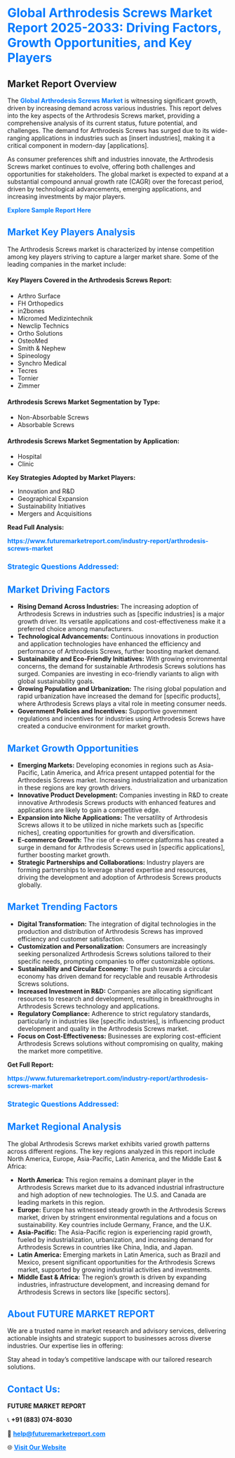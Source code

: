 <h1 style="color: #007BFF;">Global Arthrodesis Screws Market Report 2025-2033: Driving Factors, Growth Opportunities, and Key Players</h1>

<section id="overview">
<h2>Market Report Overview</h2>
<p>The <a href="https://www.futuremarketreport.com/industry-report/arthrodesis-screws-market" style="color: #007BFF; text-decoration: none;"><strong>Global Arthrodesis Screws Market</strong></a> is witnessing significant growth, driven by increasing demand across various industries. This report delves into the key aspects of the Arthrodesis Screws market, providing a comprehensive analysis of its current status, future potential, and challenges. The demand for Arthrodesis Screws has surged due to its wide-ranging applications in industries such as [insert industries], making it a critical component in modern-day [applications].</p>
<p>As consumer preferences shift and industries innovate, the Arthrodesis Screws market continues to evolve, offering both challenges and opportunities for stakeholders. The global market is expected to expand at a substantial compound annual growth rate (CAGR) over the forecast period, driven by technological advancements, emerging applications, and increasing investments by major players.</p>
</section>

<section id="overview">
<p><a href="https://www.futuremarketreport.com/request-sample/reportId=55765" style="color: #007BFF; text-decoration: none;"><strong>Explore Sample Report Here</strong></a></p>
</section>

<section id="key-players">
<h2 style="color: #007BFF;">Market Key Players Analysis</h2>
<p>The Arthrodesis Screws market is characterized by intense competition among key players striving to capture a larger market share. Some of the leading companies in the market include:</p>
<h4>Key Players Covered in the Arthrodesis Screws Report:</h4>
<ul><li>Arthro Surface</li><li>FH Orthopedics</li><li>in2bones</li><li>Micromed Medizintechnik</li><li>Newclip Technics</li><li>Ortho Solutions</li><li>OsteoMed</li><li>Smith &amp; Nephew</li><li>Spineology</li><li>Synchro Medical</li><li>Tecres</li><li>Tornier</li><li>Zimmer</li></ul>
<h4>Arthrodesis Screws Market Segmentation by Type:</h4>
<ul><li>Non-Absorbable Screws</li><li>Absorbable Screws</li></ul>

<h4>Arthrodesis Screws Market Segmentation by Application:</h4>
<ul><li>Hospital</li><li>Clinic</li></ul>
<p><strong>Key Strategies Adopted by Market Players:</strong></p>
<ul>
<li>Innovation and R&D</li>
<li>Geographical Expansion</li>
<li>Sustainability Initiatives</li>
<li>Mergers and Acquisitions</li>
</ul>
</section>

<section>
<p><strong>Read Full Analysis: </strong></p><a href="https://www.futuremarketreport.com/industry-report/arthrodesis-screws-market" style="color: #007BFF; text-decoration: none;"><strong>https://www.futuremarketreport.com/industry-report/arthrodesis-screws-market</strong></a>
<h3 style="color: #007BFF;">Strategic Questions Addressed:</h3>
</section>

<section id="driving-factors">
<h2 style="color: #007BFF;">Market Driving Factors</h2>
<ul>
<li><strong>Rising Demand Across Industries:</strong> The increasing adoption of Arthrodesis Screws in industries such as [specific industries] is a major growth driver. Its versatile applications and cost-effectiveness make it a preferred choice among manufacturers.</li>
<li><strong>Technological Advancements:</strong> Continuous innovations in production and application technologies have enhanced the efficiency and performance of Arthrodesis Screws, further boosting market demand.</li>
<li><strong>Sustainability and Eco-Friendly Initiatives:</strong> With growing environmental concerns, the demand for sustainable Arthrodesis Screws solutions has surged. Companies are investing in eco-friendly variants to align with global sustainability goals.</li>
<li><strong>Growing Population and Urbanization:</strong> The rising global population and rapid urbanization have increased the demand for [specific products], where Arthrodesis Screws plays a vital role in meeting consumer needs.</li>
<li><strong>Government Policies and Incentives:</strong> Supportive government regulations and incentives for industries using Arthrodesis Screws have created a conducive environment for market growth.</li>
</ul>
</section>

<section id="growth-opportunities">
<h2 style="color: #007BFF;">Market Growth Opportunities</h2>
<ul>
<li><strong>Emerging Markets:</strong> Developing economies in regions such as Asia-Pacific, Latin America, and Africa present untapped potential for the Arthrodesis Screws market. Increasing industrialization and urbanization in these regions are key growth drivers.</li>
<li><strong>Innovative Product Development:</strong> Companies investing in R&D to create innovative Arthrodesis Screws products with enhanced features and applications are likely to gain a competitive edge.</li>
<li><strong>Expansion into Niche Applications:</strong> The versatility of Arthrodesis Screws allows it to be utilized in niche markets such as [specific niches], creating opportunities for growth and diversification.</li>
<li><strong>E-commerce Growth:</strong> The rise of e-commerce platforms has created a surge in demand for Arthrodesis Screws used in [specific applications], further boosting market growth.</li>
<li><strong>Strategic Partnerships and Collaborations:</strong> Industry players are forming partnerships to leverage shared expertise and resources, driving the development and adoption of Arthrodesis Screws products globally.</li>
</ul>
</section>

<section id="trending-factors">
<h2 style="color: #007BFF;">Market Trending Factors</h2>
<ul>
<li><strong>Digital Transformation:</strong> The integration of digital technologies in the production and distribution of Arthrodesis Screws has improved efficiency and customer satisfaction.</li>
<li><strong>Customization and Personalization:</strong> Consumers are increasingly seeking personalized Arthrodesis Screws solutions tailored to their specific needs, prompting companies to offer customizable options.</li>
<li><strong>Sustainability and Circular Economy:</strong> The push towards a circular economy has driven demand for recyclable and reusable Arthrodesis Screws solutions.</li>
<li><strong>Increased Investment in R&D:</strong> Companies are allocating significant resources to research and development, resulting in breakthroughs in Arthrodesis Screws technology and applications.</li>
<li><strong>Regulatory Compliance:</strong> Adherence to strict regulatory standards, particularly in industries like [specific industries], is influencing product development and quality in the Arthrodesis Screws market.</li>
<li><strong>Focus on Cost-Effectiveness:</strong> Businesses are exploring cost-efficient Arthrodesis Screws solutions without compromising on quality, making the market more competitive.</li>
</ul>
</section>

<section>
<p><strong>Get Full Report: </strong></p><a href="https://www.futuremarketreport.com/industry-report/arthrodesis-screws-market" style="color: #007BFF; text-decoration: none;"><strong>https://www.futuremarketreport.com/industry-report/arthrodesis-screws-market</strong></a>
<h3 style="color: #007BFF;">Strategic Questions Addressed:</h3>
</section>


<section id="regional-analysis">
<h2 style="color: #007BFF;">Market Regional Analysis</h2>
<p>The global Arthrodesis Screws market exhibits varied growth patterns across different regions. The key regions analyzed in this report include North America, Europe, Asia-Pacific, Latin America, and the Middle East & Africa:</p>
<ul>
<li><strong>North America:</strong> This region remains a dominant player in the Arthrodesis Screws market due to its advanced industrial infrastructure and high adoption of new technologies. The U.S. and Canada are leading markets in this region.</li>
<li><strong>Europe:</strong> Europe has witnessed steady growth in the Arthrodesis Screws market, driven by stringent environmental regulations and a focus on sustainability. Key countries include Germany, France, and the U.K.</li>
<li><strong>Asia-Pacific:</strong> The Asia-Pacific region is experiencing rapid growth, fueled by industrialization, urbanization, and increasing demand for Arthrodesis Screws in countries like China, India, and Japan.</li>
<li><strong>Latin America:</strong> Emerging markets in Latin America, such as Brazil and Mexico, present significant opportunities for the Arthrodesis Screws market, supported by growing industrial activities and investments.</li>
<li><strong>Middle East & Africa:</strong> The region’s growth is driven by expanding industries, infrastructure development, and increasing demand for Arthrodesis Screws in sectors like [specific sectors].</li>
</ul>
</section>

<footer>
<h2 style="color: #007BFF;">About FUTURE MARKET REPORT</h2>
<p>We are a trusted name in market research and advisory services, delivering actionable insights and strategic support to businesses across diverse industries. Our expertise lies in offering:</p>

<p>Stay ahead in today’s competitive landscape with our tailored research solutions.</p>

<h2 style="color: #007BFF;">Contact Us:</h2>
<p><strong>FUTURE MARKET REPORT</strong></p>
<p>📞 <strong>+91 (883) 074-8030</strong></p>
<p>📧 <strong><a href="mailto:help@futuremarketreport.com" style="color: #007BFF;">help@futuremarketreport.com</a></strong></p>
<p>🌐 <strong><a href="https://www.futuremarketreport.com/" style="color: #007BFF;">Visit Our Website</a></strong></p>
</footer>
